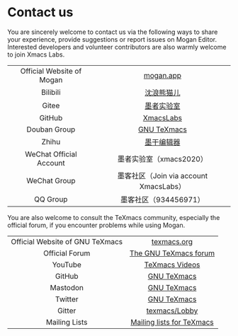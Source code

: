 # Contact us
You are sincerely welcome to contact us via the following ways to share your experience, provide suggestions or report issues on Mogan Editor. Interested developers and volunteer contributors are also warmly welcome to join Xmacs Labs.

|||
| :---: | :---: |
Official Website of Mogan|[mogan.app](https://mogan.app)
Bilibili|[沈浪熊猫儿](https://space.bilibili.com/28058658) 
Gitee|[墨者实验室](https://gitee.com/XmacsLabs/)
GitHub|[XmacsLabs](https://github.com/XmacsLabs)
Douban Group|[GNU TeXmacs](https://www.douban.com/group/texmacs/)
Zhihu|[墨干编辑器](https://www.zhihu.com/people/xmacs)
WeChat Official Account|墨者实验室（xmacs2020）
WeChat Group|墨客社区（Join via account XmacsLabs）
QQ Group| 墨客社区（934456971）

You are also welcome to consult the TeXmacs community, especially the official forum, if you encounter problems while using Mogan.

|||
| :---: | :---: |
Official Website of GNU TeXmacs|[texmacs.org](http://www.texmacs.org)
Official Forum|[The GNU TeXmacs forum](http://forum.texmacs.cn) 
YouTube|[TeXmacs Videos](https://www.youtube.com/channel/UCLaZZkOj3GPYFu9pVsEbthg)
GitHub|[GNU TeXmacs](https://github.com/texmacs) 
Mastodon|[GNU TeXmacs](https://mathstodon.xyz/@gnu_texmacs)
Twitter|[GNU TeXmacs](https://twitter.com/gnu_texmacs) 
Gitter|[texmacs/Lobby](https://gitter.im/texmacs/Lobby) 
Mailing Lists|[Mailing lists for TeXmacs](https://www.texmacs.org/tmweb/home/ml.en.html) 
